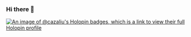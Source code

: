 ### Hi there 👋

[![An image of @cazaliu's Holopin badges, which is a link to view their full Holopin profile](https://holopin.me/cazaliu)](https://holopin.io/@cazaliu)


<!--
**CazaliU/CazaliU** is a ✨ _special_ ✨ repository because its `README.md` (this file) appears on your GitHub profile.

Here are some ideas to get you started:

- 🔭 I’m currently working on ...
- 🌱 I’m currently learning ...
- 👯 I’m looking to collaborate on ...
- 🤔 I’m looking for help with ...
- 💬 Ask me about ...
- 📫 How to reach me: ...
- 😄 Pronouns: ...
- ⚡ Fun fact: ...
-->
